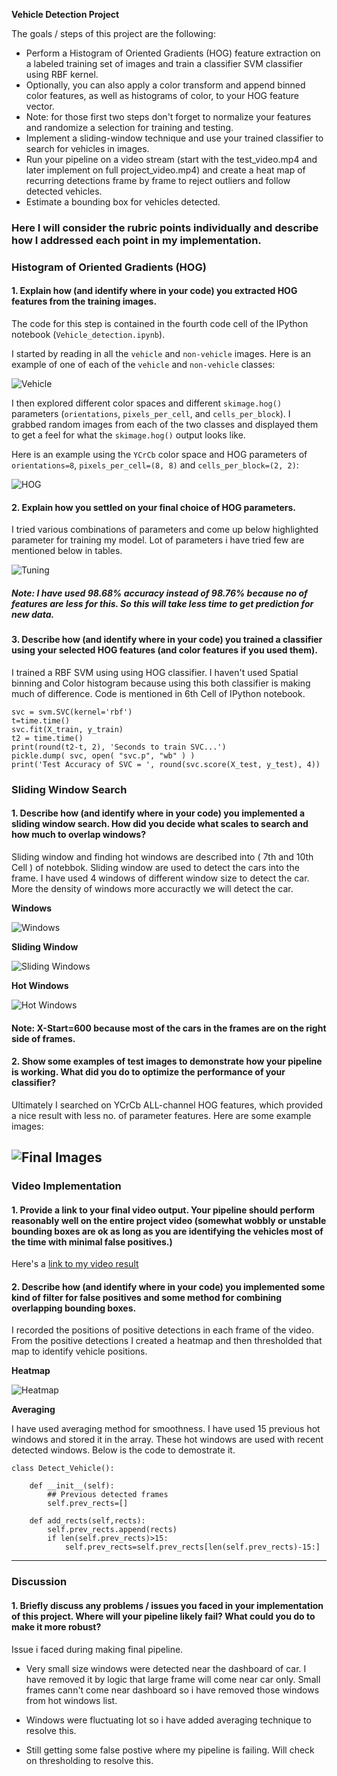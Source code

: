 
**Vehicle Detection Project**

The goals / steps of this project are the following:

* Perform a Histogram of Oriented Gradients (HOG) feature extraction on a labeled training set of images and train a classifier SVM classifier using RBF kernel.
* Optionally, you can also apply a color transform and append binned color features, as well as histograms of color, to your HOG feature vector. 
* Note: for those first two steps don't forget to normalize your features and randomize a selection for training and testing.
* Implement a sliding-window technique and use your trained classifier to search for vehicles in images.
* Run your pipeline on a video stream (start with the test_video.mp4 and later implement on full project_video.mp4) and create a heat map of recurring detections frame by frame to reject outliers and follow detected vehicles.
* Estimate a bounding box for vehicles detected.

### Here I will consider the rubric points individually and describe how I addressed each point in my implementation.  

### Histogram of Oriented Gradients (HOG)

#### 1. Explain how (and identify where in your code) you extracted HOG features from the training images.

The code for this step is contained in the fourth code cell of the IPython notebook (`Vehicle_detection.ipynb`).  

I started by reading in all the `vehicle` and `non-vehicle` images.  Here is an example of one of each of the `vehicle` and `non-vehicle` classes:

![Vehicle](images/car_not_car.png)

I then explored different color spaces and different `skimage.hog()` parameters (`orientations`, `pixels_per_cell`, and `cells_per_block`).  I grabbed random images from each of the two classes and displayed them to get a feel for what the `skimage.hog()` output looks like.

Here is an example using the `YCrCb` color space and HOG parameters of `orientations=8`, `pixels_per_cell=(8, 8)` and `cells_per_block=(2, 2)`:


![HOG](images/HOG_example.jpg)

#### 2. Explain how you settled on your final choice of HOG parameters.

I tried various combinations of parameters and come up below highlighted parameter for training my model. Lot of parameters i have tried few are mentioned below in tables.


![Tuning](images/tuning.JPG)

##### Note: I have used 98.68% accuracy instead of 98.76% because no of features are less for this. So this will take less time to get prediction for new data.

#### 3. Describe how (and identify where in your code) you trained a classifier using your selected HOG features (and color features if you used them).

I trained a RBF SVM using using HOG classifier. I haven't used Spatial binning and Color histogram because using this both classifier is making much of difference. Code is mentioned in 6th Cell of IPython notebook.

    svc = svm.SVC(kernel='rbf')
    t=time.time()
    svc.fit(X_train, y_train)
    t2 = time.time()
    print(round(t2-t, 2), 'Seconds to train SVC...')
    pickle.dump( svc, open( "svc.p", "wb" ) )
    print('Test Accuracy of SVC = ', round(svc.score(X_test, y_test), 4))

### Sliding Window Search

#### 1. Describe how (and identify where in your code) you implemented a sliding window search.  How did you decide what scales to search and how much to overlap windows?

Sliding window and finding hot windows are described into ( 7th and 10th Cell ) of notebbok. Sliding window are used to detect the cars into the frame. I have used 4 windows of different window size to detect the car. More the density of windows more accuractly we will detect the car. 

**Windows**

![Windows](images/windows.JPG)

**Sliding Window**

![Sliding Windows](images/sliding_window.JPG)

**Hot Windows**

![Hot Windows](images/hot_windows.JPG)


#### Note: X-Start=600 because most of the cars in the frames are on the right side of frames.

#### 2. Show some examples of test images to demonstrate how your pipeline is working.  What did you do to optimize the performance of your classifier?

Ultimately I searched on YCrCb ALL-channel HOG features, which provided a nice result with less no. of parameter features.  Here are some example images:

![Final Images](images/final_hot_window.JPG)
---

### Video Implementation

#### 1. Provide a link to your final video output.  Your pipeline should perform reasonably well on the entire project video (somewhat wobbly or unstable bounding boxes are ok as long as you are identifying the vehicles most of the time with minimal false positives.)
Here's a [link to my video result](project_video_output.mp4)


#### 2. Describe how (and identify where in your code) you implemented some kind of filter for false positives and some method for combining overlapping bounding boxes.

I recorded the positions of positive detections in each frame of the video.  From the positive detections I created a heatmap and then thresholded that map to identify vehicle positions.  

**Heatmap**

![Heatmap](images/labels_map.png)

**Averaging**

I have used averaging method for smoothness. I have used 15 previous hot windows and stored it in the array. These hot windows are used with recent detected windows. Below is the code to demostrate it.

    class Detect_Vehicle():
    
        def __init__(self):
            ## Previous detected frames
            self.prev_rects=[]
    
        def add_rects(self,rects):
            self.prev_rects.append(rects)
            if len(self.prev_rects)>15:
                self.prev_rects=self.prev_rects[len(self.prev_rects)-15:]


---

### Discussion

#### 1. Briefly discuss any problems / issues you faced in your implementation of this project.  Where will your pipeline likely fail?  What could you do to make it more robust?

Issue i faced  during making final pipeline.

* Very small size windows were detected near the dashboard of car. I have removed it by logic that large frame will come near car only. Small frames cann't come near dashboard so i have removed those windows from hot windows list.

* Windows were fluctuating lot so i have added averaging technique to resolve this.

* Still getting some false postive where my pipeline is failing. Will check on thresholding to resolve this.

